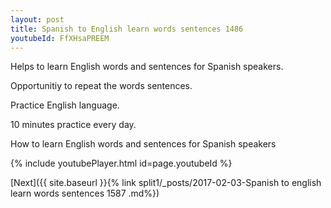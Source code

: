 ```yaml
---
layout: post
title: Spanish to English learn words sentences 1486 
youtubeId: FfXHsaPREEM
---
```

 
 
Helps to learn English words and sentences for Spanish speakers.

Opportunitiy to repeat the words sentences. 

Practice English language. 
 
10 minutes practice every day. 
 
How to learn English words and sentences for Spanish speakers 
 
{% include youtubePlayer.html id=page.youtubeId %}
 
 
[Next]({{ site.baseurl }}{% link  split1/_posts/2017-02-03-Spanish to english learn words sentences 1587 .md%})
 
